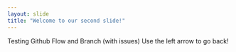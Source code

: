 ```yaml
---
layout: slide
title: "Welcome to our second slide!"
---
```

Testing Github Flow and Branch (with issues)
Use the left arrow to go back!
